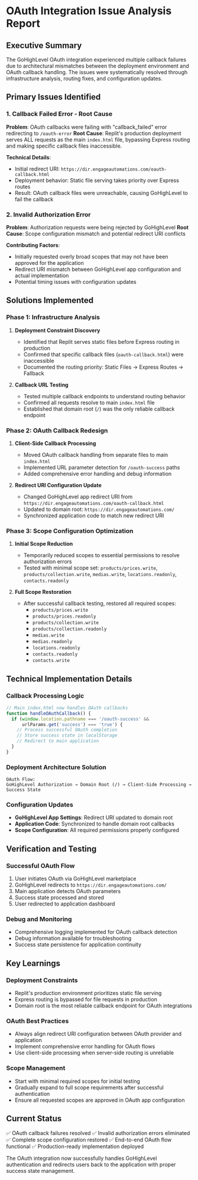 # OAuth Integration Issue Analysis Report

## Executive Summary
The GoHighLevel OAuth integration experienced multiple callback failures due to architectural mismatches between the deployment environment and OAuth callback handling. The issues were systematically resolved through infrastructure analysis, routing fixes, and configuration updates.

## Primary Issues Identified

### 1. Callback Failed Error - Root Cause
**Problem**: OAuth callbacks were failing with "callback_failed" error redirecting to `/oauth-error`
**Root Cause**: Replit's production deployment serves ALL requests as the main `index.html` file, bypassing Express routing and making specific callback files inaccessible.

**Technical Details**:
- Initial redirect URI: `https://dir.engageautomations.com/oauth-callback.html`
- Deployment behavior: Static file serving takes priority over Express routes
- Result: OAuth callback files were unreachable, causing GoHighLevel to fail the callback

### 2. Invalid Authorization Error
**Problem**: Authorization requests were being rejected by GoHighLevel
**Root Cause**: Scope configuration mismatch and potential redirect URI conflicts

**Contributing Factors**:
- Initially requested overly broad scopes that may not have been approved for the application
- Redirect URI mismatch between GoHighLevel app configuration and actual implementation
- Potential timing issues with configuration updates

## Solutions Implemented

### Phase 1: Infrastructure Analysis
1. **Deployment Constraint Discovery**
   - Identified that Replit serves static files before Express routing in production
   - Confirmed that specific callback files (`oauth-callback.html`) were inaccessible
   - Documented the routing priority: Static Files → Express Routes → Fallback

2. **Callback URL Testing**
   - Tested multiple callback endpoints to understand routing behavior
   - Confirmed all requests resolve to main `index.html` file
   - Established that domain root (`/`) was the only reliable callback endpoint

### Phase 2: OAuth Callback Redesign
1. **Client-Side Callback Processing**
   - Moved OAuth callback handling from separate files to main `index.html`
   - Implemented URL parameter detection for `/oauth-success` paths
   - Added comprehensive error handling and debug information

2. **Redirect URI Configuration Update**
   - Changed GoHighLevel app redirect URI from `https://dir.engageautomations.com/oauth-callback.html`
   - Updated to domain root: `https://dir.engageautomations.com/`
   - Synchronized application code to match new redirect URI

### Phase 3: Scope Configuration Optimization
1. **Initial Scope Reduction**
   - Temporarily reduced scopes to essential permissions to resolve authorization errors
   - Tested with minimal scope set: `products/prices.write`, `products/collection.write`, `medias.write`, `locations.readonly`, `contacts.readonly`

2. **Full Scope Restoration**
   - After successful callback testing, restored all required scopes:
     - `products/prices.write`
     - `products/prices.readonly`
     - `products/collection.write`
     - `products/collection.readonly`
     - `medias.write`
     - `medias.readonly`
     - `locations.readonly`
     - `contacts.readonly`
     - `contacts.write`

## Technical Implementation Details

### Callback Processing Logic
```javascript
// Main index.html now handles OAuth callbacks
function handleOAuthCallback() {
  if (window.location.pathname === '/oauth-success' && 
      urlParams.get('success') === 'true') {
    // Process successful OAuth completion
    // Store success state in localStorage
    // Redirect to main application
  }
}
```

### Deployment Architecture Solution
```
OAuth Flow:
GoHighLevel Authorization → Domain Root (/) → Client-Side Processing → Success State
```

### Configuration Updates
- **GoHighLevel App Settings**: Redirect URI updated to domain root
- **Application Code**: Synchronized to handle domain root callbacks
- **Scope Configuration**: All required permissions properly configured

## Verification and Testing

### Successful OAuth Flow
1. User initiates OAuth via GoHighLevel marketplace
2. GoHighLevel redirects to `https://dir.engageautomations.com/`
3. Main application detects OAuth parameters
4. Success state processed and stored
5. User redirected to application dashboard

### Debug and Monitoring
- Comprehensive logging implemented for OAuth callback detection
- Debug information available for troubleshooting
- Success state persistence for application continuity

## Key Learnings

### Deployment Constraints
- Replit's production environment prioritizes static file serving
- Express routing is bypassed for file requests in production
- Domain root is the most reliable callback endpoint for OAuth integrations

### OAuth Best Practices
- Always align redirect URI configuration between OAuth provider and application
- Implement comprehensive error handling for OAuth flows
- Use client-side processing when server-side routing is unreliable

### Scope Management
- Start with minimal required scopes for initial testing
- Gradually expand to full scope requirements after successful authentication
- Ensure all requested scopes are approved in OAuth app configuration

## Current Status
✅ OAuth callback failures resolved
✅ Invalid authorization errors eliminated
✅ Complete scope configuration restored
✅ End-to-end OAuth flow functional
✅ Production-ready implementation deployed

The OAuth integration now successfully handles GoHighLevel authentication and redirects users back to the application with proper success state management.